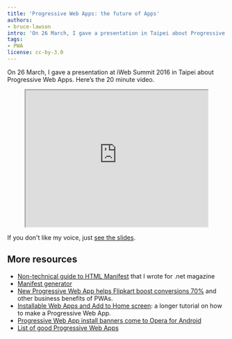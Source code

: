 ```yaml
---
title: 'Progressive Web Apps: the future of Apps'
authors:
- bruce-lawson
intro: 'On 26 March, I gave a presentation in Taipei about Progressive Web Apps. Here’s the 20 minute video.'
tags:
- PWA
license: cc-by-3.0
---
```


On 26 March, I gave a presentation at iWeb Summit 2016 in Taipei about Progressive Web Apps. Here’s the 20 minute video.

<figure block="figure">
	<iframe elem="media" width="420" height="315" src="https://www.youtube.com/embed/MSldc28Hvp0"  allowfullscreen></iframe>
</figure>

If you don't like my voice, just [see the slides](http://www.slideshare.net/brucelawson/bruce-lawson-progressive-web-apps-the-future-of-apps).

## More resources

- [Non-technical guide to HTML Manifest](https://medium.com/net-magazine/html-manifest-402e6a8cc0e9#.kyg4r82s2) that I wrote for .net magazine
- [Manifest generator](http://brucelawson.github.io/manifest/)
- [New Progressive Web App helps Flipkart boost conversions 70%](https://developers.google.com/web/showcase/case-study/flipkart?hl=en) and other business benefits of PWAs.
- [Installable Web Apps and Add to Home screen](/articles/installable-web-apps/): a longer tutorial on how to make a Progressive Web App.
- [Progressive Web App install banners come to Opera for Android](https://dev.opera.com/blog/web-app-install-banners/)
- [List of good Progressive Web Apps](https://operasoftware.github.io/pwa-list/)